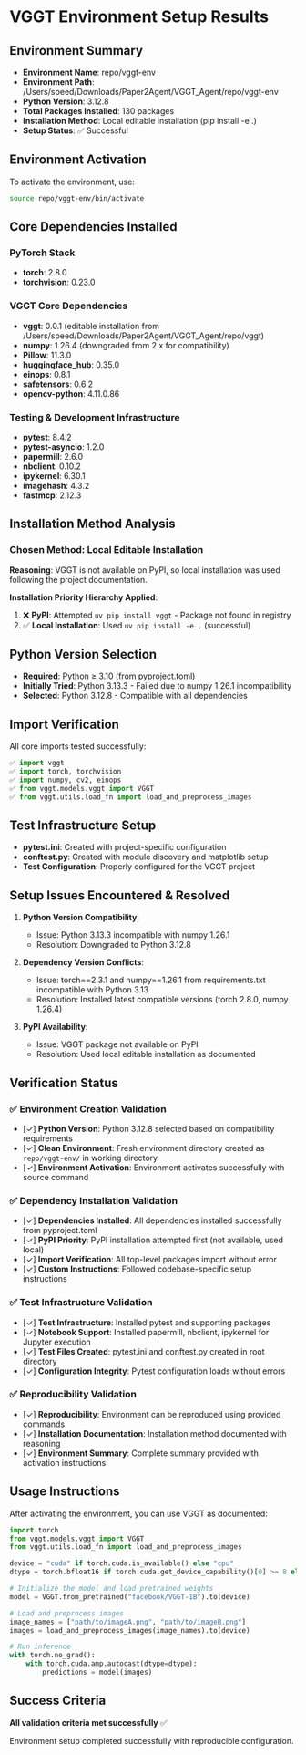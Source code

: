 # VGGT Environment Setup Results

## Environment Summary
- **Environment Name**: repo/vggt-env
- **Environment Path**: /Users/speed/Downloads/Paper2Agent/VGGT_Agent/repo/vggt-env
- **Python Version**: 3.12.8
- **Total Packages Installed**: 130 packages
- **Installation Method**: Local editable installation (pip install -e .)
- **Setup Status**: ✅ Successful

## Environment Activation
To activate the environment, use:
```bash
source repo/vggt-env/bin/activate
```

## Core Dependencies Installed
### PyTorch Stack
- **torch**: 2.8.0
- **torchvision**: 0.23.0

### VGGT Core Dependencies
- **vggt**: 0.0.1 (editable installation from /Users/speed/Downloads/Paper2Agent/VGGT_Agent/repo/vggt)
- **numpy**: 1.26.4 (downgraded from 2.x for compatibility)
- **Pillow**: 11.3.0
- **huggingface_hub**: 0.35.0
- **einops**: 0.8.1
- **safetensors**: 0.6.2
- **opencv-python**: 4.11.0.86

### Testing & Development Infrastructure
- **pytest**: 8.4.2
- **pytest-asyncio**: 1.2.0
- **papermill**: 2.6.0
- **nbclient**: 0.10.2
- **ipykernel**: 6.30.1
- **imagehash**: 4.3.2
- **fastmcp**: 2.12.3

## Installation Method Analysis
### Chosen Method: Local Editable Installation
**Reasoning**: VGGT is not available on PyPI, so local installation was used following the project documentation.

**Installation Priority Hierarchy Applied**:
1. ❌ **PyPI**: Attempted `uv pip install vggt` - Package not found in registry
2. ✅ **Local Installation**: Used `uv pip install -e .` (successful)

## Python Version Selection
- **Required**: Python ≥ 3.10 (from pyproject.toml)
- **Initially Tried**: Python 3.13.3 - Failed due to numpy 1.26.1 incompatibility
- **Selected**: Python 3.12.8 - Compatible with all dependencies

## Import Verification
All core imports tested successfully:
```python
✅ import vggt
✅ import torch, torchvision
✅ import numpy, cv2, einops
✅ from vggt.models.vggt import VGGT
✅ from vggt.utils.load_fn import load_and_preprocess_images
```

## Test Infrastructure Setup
- **pytest.ini**: Created with project-specific configuration
- **conftest.py**: Created with module discovery and matplotlib setup
- **Test Configuration**: Properly configured for the VGGT project

## Setup Issues Encountered & Resolved
1. **Python Version Compatibility**: 
   - Issue: Python 3.13.3 incompatible with numpy 1.26.1
   - Resolution: Downgraded to Python 3.12.8

2. **Dependency Version Conflicts**:
   - Issue: torch==2.3.1 and numpy==1.26.1 from requirements.txt incompatible with Python 3.13
   - Resolution: Installed latest compatible versions (torch 2.8.0, numpy 1.26.4)

3. **PyPI Availability**:
   - Issue: VGGT package not available on PyPI
   - Resolution: Used local editable installation as documented

## Verification Status
### ✅ Environment Creation Validation
- [✓] **Python Version**: Python 3.12.8 selected based on compatibility requirements
- [✓] **Clean Environment**: Fresh environment directory created as `repo/vggt-env/` in working directory
- [✓] **Environment Activation**: Environment activates successfully with source command

### ✅ Dependency Installation Validation
- [✓] **Dependencies Installed**: All dependencies installed successfully from pyproject.toml
- [✓] **PyPI Priority**: PyPI installation attempted first (not available, used local)
- [✓] **Import Verification**: All top-level packages import without error
- [✓] **Custom Instructions**: Followed codebase-specific setup instructions

### ✅ Test Infrastructure Validation
- [✓] **Test Infrastructure**: Installed pytest and supporting packages
- [✓] **Notebook Support**: Installed papermill, nbclient, ipykernel for Jupyter execution
- [✓] **Test Files Created**: pytest.ini and conftest.py created in root directory
- [✓] **Configuration Integrity**: Pytest configuration loads without errors

### ✅ Reproducibility Validation
- [✓] **Reproducibility**: Environment can be reproduced using provided commands
- [✓] **Installation Documentation**: Installation method documented with reasoning
- [✓] **Environment Summary**: Complete summary provided with activation instructions

## Usage Instructions
After activating the environment, you can use VGGT as documented:

```python
import torch
from vggt.models.vggt import VGGT
from vggt.utils.load_fn import load_and_preprocess_images

device = "cuda" if torch.cuda.is_available() else "cpu"
dtype = torch.bfloat16 if torch.cuda.get_device_capability()[0] >= 8 else torch.float16

# Initialize the model and load pretrained weights
model = VGGT.from_pretrained("facebook/VGGT-1B").to(device)

# Load and preprocess images
image_names = ["path/to/imageA.png", "path/to/imageB.png"]
images = load_and_preprocess_images(image_names).to(device)

# Run inference
with torch.no_grad():
    with torch.cuda.amp.autocast(dtype=dtype):
        predictions = model(images)
```

## Success Criteria
**All validation criteria met successfully** ✅

Environment setup completed successfully with reproducible configuration.